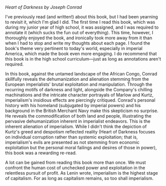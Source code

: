 *Heart of Darkness by Joseph Conrad*

I've previously read (and written!) about this book, but I had been yearning to revisit it, which I'm glad I did. The first time I read this book, which was during my junior year of high school, it was assigned, and I was required to annotate it (which sucks the fun out of everything). This time, however, I thoroughly enjoyed the book, and ironically took more away from it than when I had to stop and write my thoughts about each page. I found the book's theme very pertinent to today's world, especially in imperial America, which made the book even more engaging. I do recommend that this book is in the high school curriculum—just as long as annotations aren't required.

In this book, against the untamed landscape of the African Congo, Conrad skillfully reveals the dehumanization and alienation stemming from the European imperialists' brutal exploitation and manipulation. Through the recurring motifs of darkness and light, alongside the Company's chilling machinations and the intricate character portrayals of Marlow and Kurtz, imperialism's insidious effects are piercingly critiqued. Conrad's personal history with his homeland (subjugated by imperial powers) and his background in the British Merchant Navy make this skepticism no surprise. He reveals the commodification of both land and people, illustrating the pervasive dehumanization inherent in imperialist endeavors. This is the inherent alienation of imperialism. While I didn't think the depiction of Kurtz's greed and despotism reflected reality (Heart of Darkness focuses on individual corruption rather than systemic exploitation; that is, imperialism's evils are presented as not stemming from economic exploitation but the personal moral failings and desires of those in power), this book was a rewarding re-read. 

A lot can be gained from reading this book more than once. We must confront the human cost of unchecked power and exploitation in the relentless pursuit of profit. As Lenin wrote, imperialism is the highest stage of capitalism. For as long as capitalism remains, so too shall imperialism.
